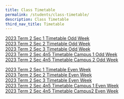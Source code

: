 ```yaml
---
title: Class Timetable
permalink: /students/class-timetable/
description: Class Timetable
third_nav_title: Timetable
---
```


[](/files/Students/Timetable/2023_Term2_Timetable_Sec1_Even_Week.pdf)
[](/files/Students/Timetable/2023_Term2_Timetable_Sec1_Odd_Week.pdf)
[](/files/Students/Timetable/2023_Term2_Timetable_Sec4n5_Campus1_Even_Week.pdf)
[](/files/Students/Timetable/2023_Term2_Timetable_Sec4&amp;5_Campus1_Odd_Week.pdf)



[2023 Term 2 Sec 1 Timetable Odd Week](/files/Students/Timetable/2023_Term2_Timetable_Sec1_Odd_Week.pdf)<br>
[2023 Term 2 Sec 2 Timetable Odd Week](/files/Students/Timetable/2023_Term2_Timetable_Sec2_Odd_Week.pdf)<br>
[2023 Term 2 Sec 3 Timetable Odd Week](/files/Students/Timetable/2023_Term2_Timetable_Sec3_Odd_Week.pdf)<br>
[2023 Term 2 Sec 4n5 Timetable Campus 1 Odd Week](/files/Students/Timetable/2023_Term2_Timetable_Sec4&amp;5_Campus1_Odd_Week.pdf)<br>
[2023 Term 2 Sec 4n5 Timetable Campus 2 Odd Week](/files/Students/Timetable/2023_Term2_Timetable_Sec4&amp;5_Campus2_Odd_Week.pdf)<br>

[2023 Term 2 Sec 1 Timetable Even Week](/files/Students/Timetable/2023_Term2_Timetable_Sec1_Even_Week.pdf)<br>
[2023 Term 2 Sec 2 Timetable Even Week](/files/Students/Timetable/2023_Term2_Timetable_Sec2_Even_Week.pdf)<br>
[2023 Term 2 Sec 3 Timetable Even Week](/files/Students/Timetable/2023_Term2_Timetable_Sec3_Even_Week.pdf)<br>
[2023 Term 2 Sec 4n5 Timetable Campus 1 Even Week](/files/Students/Timetable/2023_Term2_Timetable_Sec4n5_Campus1_Even_Week.pdf)<br>
[2023 Term 2 Sec 4n5 Timetable Campus2 Even Week](/files/Students/Timetable/2023_Term2_Timetable_Sec4n5_Campus2_Even_Week.pdf)<br>